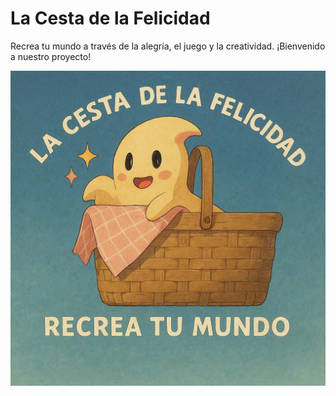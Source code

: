 
</head>
<body>
    <h1>La Cesta de la Felicidad</h1>
    <p>Recrea tu mundo a través de la alegría, el juego y la creatividad. ¡Bienvenido a nuestro proyecto!</p>
    <img src="logo.jpg" alt="Logo de La Cesta de la Felicidad">
</body>
</html>
